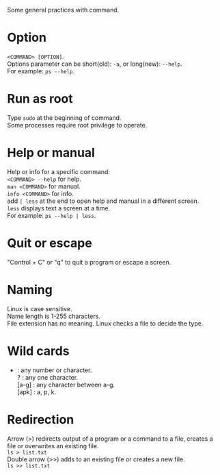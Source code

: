 Some general practices with command.  

# Option
`<COMMAND> [OPTION]`.  
Options parameter can be short(old): `-a`, or long(new): `--help`.  
For example: `ps --help`.  

# Run as root  
Type `sudo` at the beginning of command.  
Some processes require root privilege to operate.  

# Help or manual  
Help or info for a specific command:  
 `<COMMAND> --help` for help.  
 `man <COMMAND>` for manual.  
 `info <COMMAND>` for info.  
 add `| less` at the end to open help and manual in a different screen.  
 `less` displays text a screen at a time.  
 For example: `ps --help | less`.  

# Quit or escape  
"Control + C" or "q" to quit a program or escape a screen.  

# Naming  
Linux is case sensitive.  
Name length is 1-255 characters.  
File extension has no meaning. Linux checks a file to decide the type.  

# Wild cards
* : any number or character.  
? : any one character.  
[a-g] : any character between a-g.  
[apk] : a, p, k.  

# Redirection  
Arrow (>) redirects output of a program or a command to a file, creates a file
or overwrites an existing file.  
`ls > list.txt`  
Double arrow (>>) adds to an existing file or creates a new file.  
`ls >> list.txt`  
